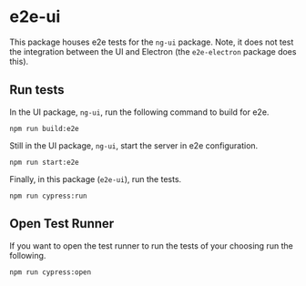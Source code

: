 # e2e-ui

This package houses e2e tests for the `ng-ui` package. Note, it does not test the integration between the UI and Electron (the `e2e-electron` package does this).

## Run tests

In the UI package, `ng-ui`, run the following command to build for e2e.

```
npm run build:e2e
```

Still in the UI package, `ng-ui`, start the server in e2e configuration.

```
npm run start:e2e
```

Finally, in this package (`e2e-ui`), run the tests.

```
npm run cypress:run
```

## Open Test Runner

If you want to open the test runner to run the tests of your choosing run the following.

```
npm run cypress:open
```
